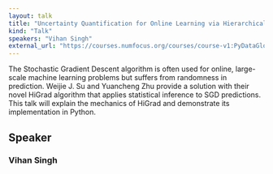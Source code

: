 ```yaml
---
layout: talk
title: "Uncertainty Quantification for Online Learning via Hierarchical Incremental Gradient Descent"
kind: "Talk"
speakers: "Vihan Singh"
external_url: "https://courses.numfocus.org/courses/course-v1:PyDataGlobal+PDG20-talks+2020/jump_to/block-v1:PyDataGlobal+PDG20-talks+2020+type@vertical+block@fe07a3ff3fcf46d7a71e2aac955cd1fe"
---
```


The Stochastic Gradient Descent algorithm is often used for online, large-scale machine learning problems but suffers from randomness in prediction. Weijie J. Su and Yuancheng Zhu provide a solution with their novel HiGrad algorithm that applies statistical inference to SGD predictions. This talk will explain the mechanics of HiGrad and demonstrate its implementation in Python.

## Speaker

### Vihan Singh


